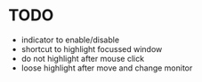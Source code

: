 # TODO

- indicator to enable/disable
- shortcut to highlight focussed window
- do not highlight after mouse click
- loose highlight after move and change monitor
